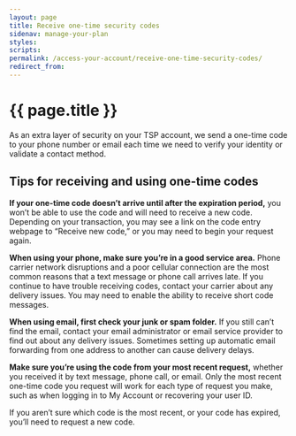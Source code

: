 ```yaml
---
layout: page
title: Receive one-time security codes
sidenav: manage-your-plan
styles:
scripts:
permalink: /access-your-account/receive-one-time-security-codes/
redirect_from:
---
```


# {{ page.title }}

As an extra layer of security on your TSP account, we send a one-time code to your phone number or email each time we need to verify your identity or validate a contact method.

## Tips for receiving and using one-time codes

**If your one-time code doesn’t arrive until after the expiration period,** you won’t be able to use the code and will need to receive a new code. Depending on your transaction, you may see a link on the code entry webpage to “Receive new code,” or you may need to begin your request again.

**When using your phone, make sure you’re in a good service area.** Phone carrier network disruptions and a poor cellular connection are the most common reasons that a text message or phone call arrives late. If you continue to have trouble receiving codes, contact your carrier about any delivery issues. You may need to enable the ability to receive short code messages.

**When using email, first check your junk or spam folder.** If you still can’t find the email, contact your email administrator or email service provider to find out about any delivery issues. Sometimes setting up automatic email forwarding from one address to another can cause delivery delays.

**Make sure you’re using the code from your most recent request,** whether you received it by text message, phone call, or email. Only the most recent one-time code you request will work for each type of request you make, such as when logging in to My Account or recovering your user ID.

If you aren’t sure which code is the most recent, or your code has expired, you’ll need to request a new code. 
